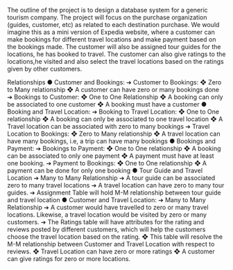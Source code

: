 The outline of the project is to design a database system for a generic tourism company. 
The project will focus on the purchase organization (guides, customer, etc) as related to each destination purchase. 
We would imagine this as a mini version of Expedia website, where a customer can make bookings for different travel 
locations and make payment based on the bookings made.
The customer will also be assigned tour guides for the locations, he has booked to travel. 
The customer can also give ratings to the locations,he visited and also select the travel locations based on the ratings given by other customers.

Relationships ● Customer and Bookings: 
                  ➔ Customer to Bookings: 
                      ❖ Zero to Many relationship 
                      ❖ A customer can have zero or many bookings done 
                  ➔ Bookings to Customer: 
                      ❖ One to One Relationship 
                      ❖ A booking can only be associated to one customer 
                      ❖ A booking must have a customer 
              ● Booking and Travel Location: 
                  ➔ Booking to Travel Location: 
                      ❖ One to One relationship 
                      ❖ A booking can only be associated to one travel location 
                      ❖ A Travel location can be associated with zero to many bookings 
                  ➔ Travel Location to Bookings: 
                      ❖ Zero to Many relationship 
                      ❖ A travel location can have many bookings, i.e, a trip can have many bookings 
              ● Bookings and Payment: 
                  ➔ Bookings to Payment: 
                      ❖ One to One relationship 
                      ❖ A booking can be associated to only one payment 
                      ❖ A payment must have at least one booking. 
                  ➔ Payment to Bookings: 
                      ❖ One to One relationship 
                      ❖ A payment can be done for only one booking 
              ● Tour Guide and Travel Location 
                  ➔ Many to Many Relationship 
                  ➔ A tour guide can be associated zero to many travel locations 
                  ➔ A travel location can have zero to many tour guides. 
                  ➔ Assignment Table will hold M-M relationship between tour guide and travel location 
              ● Customer and Travel Location: 
                  ➔ Many to Many Relationship 
                  ➔ A customer would have travelled to zero or many travel locations. 
                    Likewise, a travel location would be visited by zero or many customers. 
                  ➔ The Ratings table will have attributes for the rating and reviews posted by different customers, which will help the customers choose the travel location based on the rating. 
                  ❖ This table will resolve the M-M relationship between Customer and Travel Location with respect to reviews. 
                  ❖ Travel Location can have zero or more ratings 
                  ❖ A customer can give ratings for zero or more locations.
